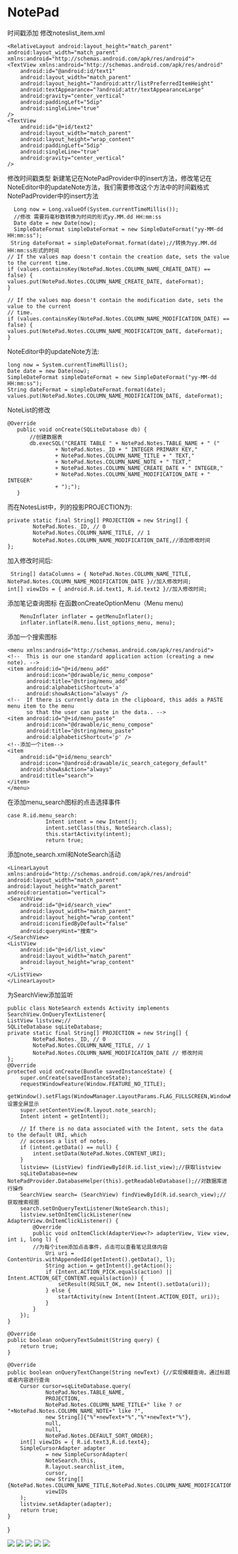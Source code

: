 # NotePad
时间戳添加
修改noteslist_item.xml


    <RelativeLayout android:layout_height="match_parent"
    android:layout_width="match_parent"
    xmlns:android="http://schemas.android.com/apk/res/android">
    <TextView xmlns:android="http://schemas.android.com/apk/res/android"
        android:id="@android:id/text1"
        android:layout_width="match_parent"
        android:layout_height="?android:attr/listPreferredItemHeight"
        android:textAppearance="?android:attr/textAppearanceLarge"
        android:gravity="center_vertical"
        android:paddingLeft="5dip"
        android:singleLine="true"
    />
    <TextView
        android:id="@+id/text2"
        android:layout_width="match_parent"
        android:layout_height="wrap_content"
        android:paddingLeft="5dip"
        android:singleLine="true"
        android:gravity="center_vertical"
    />
</RelativeLayout>

修改时间戳类型
新建笔记在NotePadProvider中的insert方法，修改笔记在NoteEditor中的updateNote方法，我们需要修改这个方法中的时间戳格式
NotePadProvider中的insert方法

      Long now = Long.valueOf(System.currentTimeMillis());
      //修改 需要将毫秒数转换为时间的形式yy.MM.dd HH:mm:ss
      Date date = new Date(now);
      SimpleDateFormat simpleDateFormat = new SimpleDateFormat("yy-MM-dd HH:mm:ss");
     String dateFormat = simpleDateFormat.format(date);//转换为yy.MM.dd HH:mm:ss形式的时间
    // If the values map doesn't contain the creation date, sets the value to the current time.
    if (values.containsKey(NotePad.Notes.COLUMN_NAME_CREATE_DATE) == false) {
    values.put(NotePad.Notes.COLUMN_NAME_CREATE_DATE, dateFormat);
    }

    // If the values map doesn't contain the modification date, sets the value to the current
    // time.
    if (values.containsKey(NotePad.Notes.COLUMN_NAME_MODIFICATION_DATE) == false) {
    values.put(NotePad.Notes.COLUMN_NAME_MODIFICATION_DATE, dateFormat);
    }
NoteEditor中的updateNote方法:

    long now = System.currentTimeMillis();
    Date date = new Date(now);
    SimpleDateFormat simpleDateFormat = new SimpleDateFormat("yy-MM-dd HH:mm:ss");
    String dateFormat = simpleDateFormat.format(date);
    values.put(NotePad.Notes.COLUMN_NAME_MODIFICATION_DATE, dateFormat);
 
NoteList的修改

    @Override
       public void onCreate(SQLiteDatabase db) {
           //创建数据表
           db.execSQL("CREATE TABLE " + NotePad.Notes.TABLE_NAME + " ("
                   + NotePad.Notes._ID + " INTEGER PRIMARY KEY,"
                   + NotePad.Notes.COLUMN_NAME_TITLE + " TEXT,"
                   + NotePad.Notes.COLUMN_NAME_NOTE + " TEXT,"
                   + NotePad.Notes.COLUMN_NAME_CREATE_DATE + " INTEGER,"
                   + NotePad.Notes.COLUMN_NAME_MODIFICATION_DATE + " INTEGER"
                   + ");");
       }
而在NotesList中，列的投影PROJECTION为:

    private static final String[] PROJECTION = new String[] {
            NotePad.Notes._ID, // 0
            NotePad.Notes.COLUMN_NAME_TITLE, // 1
            NotePad.Notes.COLUMN_NAME_MODIFICATION_DATE,//添加修改时间
    };

加入修改时间后:

     String[] dataColumns = { NotePad.Notes.COLUMN_NAME_TITLE, NotePad.Notes.COLUMN_NAME_MODIFICATION_DATE }//加入修改时间;
    int[] viewIDs = { android.R.id.text1, R.id.text2 }//加入修改时间;
添加笔记查询图标
在函数onCreateOptionMenu（Menu menu)

        MenuInflater inflater = getMenuInflater();
        inflater.inflate(R.menu.list_options_menu, menu);
 添加一个搜索图标
 
    <menu xmlns:android="http://schemas.android.com/apk/res/android">
    <!--  This is our one standard application action (creating a new note). -->
    <item android:id="@+id/menu_add"
          android:icon="@drawable/ic_menu_compose"
          android:title="@string/menu_add"
          android:alphabeticShortcut='a'
          android:showAsAction="always" />
    <!--  If there is currently data in the clipboard, this adds a PASTE menu item to the menu
          so that the user can paste in the data.. -->
    <item android:id="@+id/menu_paste"
          android:icon="@drawable/ic_menu_compose"
          android:title="@string/menu_paste"
          android:alphabeticShortcut='p' />
    <!--添加一个item-->
    <item
        android:id="@+id/menu_search"
        android:icon="@android:drawable/ic_search_category_default"
        android:showAsAction="always"
        android:title="search">
    </item>
    </menu>
在添加menu_search图标的点击选择事件

    case R.id.menu_search:
                Intent intent = new Intent();
                intent.setClass(this, NoteSearch.class);
                this.startActivity(intent);
                return true;
添加note_search.xml和NoteSearch活动

    <LinearLayout xmlns:android="http://schemas.android.com/apk/res/android"
    android:layout_width="match_parent"
    android:layout_height="match_parent"
    android:orientation="vertical">
    <SearchView
        android:id="@+id/search_view"
        android:layout_width="match_parent"
        android:layout_height="wrap_content"
        android:iconifiedByDefault="false"
        android:queryHint="搜索">
    </SearchView>
    <ListView
        android:id="@+id/list_view"
        android:layout_width="match_parent"
        android:layout_height="wrap_content"
        >
    </ListView>
    </LinearLayout>

为SearchView添加监听

    public class NoteSearch extends Activity implements SearchView.OnQueryTextListener{
    ListView listview;//
    SQLiteDatabase sqLiteDatabase;
    private static final String[] PROJECTION = new String[] {
            NotePad.Notes._ID, // 0
            NotePad.Notes.COLUMN_NAME_TITLE, // 1
            NotePad.Notes.COLUMN_NAME_MODIFICATION_DATE // 修改时间
    };
    @Override
    protected void onCreate(Bundle savedInstanceState) {
        super.onCreate(savedInstanceState);
        requestWindowFeature(Window.FEATURE_NO_TITLE);
        getWindow().setFlags(WindowManager.LayoutParams.FLAG_FULLSCREEN,WindowManager.LayoutParams.FLAG_FULLSCREEN);//设置全屏显示
        super.setContentView(R.layout.note_search);
        Intent intent = getIntent();

        // If there is no data associated with the Intent, sets the data to the default URI, which
        // accesses a list of notes.
        if (intent.getData() == null) {
            intent.setData(NotePad.Notes.CONTENT_URI);
        }
        listview= (ListView) findViewById(R.id.list_view);//获取listview
        sqLiteDatabase=new NotePadProvider.DatabaseHelper(this).getReadableDatabase();//对数据库进行操作
        SearchView search= (SearchView) findViewById(R.id.search_view);//获取搜索视图
        search.setOnQueryTextListener(NoteSearch.this);
        listview.setOnItemClickListener(new AdapterView.OnItemClickListener() {
            @Override
            public void onItemClick(AdapterView<?> adapterView, View view, int i, long l) {
            //为每个item添加点击事件，点击可以查看笔记具体内容
                Uri uri = ContentUris.withAppendedId(getIntent().getData(), l);
                String action = getIntent().getAction();
                if (Intent.ACTION_PICK.equals(action) || Intent.ACTION_GET_CONTENT.equals(action)) {
                    setResult(RESULT_OK, new Intent().setData(uri));
                } else {
                    startActivity(new Intent(Intent.ACTION_EDIT, uri));
                }
            }
        });
    }

    @Override
    public boolean onQueryTextSubmit(String query) {
        return true;
    }

    @Override
    public boolean onQueryTextChange(String newText) {//实现模糊查询，通过标题或者内容进行查询
        Cursor cursor=sqLiteDatabase.query(
                NotePad.Notes.TABLE_NAME,
                PROJECTION,
                NotePad.Notes.COLUMN_NAME_TITLE+" like ? or "+NotePad.Notes.COLUMN_NAME_NOTE+" like ?",
                new String[]{"%"+newText+"%","%"+newText+"%"},
                null,
                null,
                NotePad.Notes.DEFAULT_SORT_ORDER);
        int[] viewIDs = { R.id.text3,R.id.text4};
        SimpleCursorAdapter adapter
                = new SimpleCursorAdapter(
                NoteSearch.this,                             
                R.layout.searchlist_item,          
                cursor,                           
                new String[]{NotePad.Notes.COLUMN_NAME_TITLE,NotePad.Notes.COLUMN_NAME_MODIFICATION_DATE},
                viewIDs
        );
        listview.setAdapter(adapter);
        return true;
    }
}

![](https://github.com/ChenJiaxiong124318/A/blob/master/images/1.png)
![](https://github.com/ChenJiaxiong124318/A/blob/master/images/2.png)
![](https://github.com/ChenJiaxiong124318/A/blob/master/images/3.png)
![](https://github.com/ChenJiaxiong124318/A/blob/master/images/4.png)
![](https://github.com/ChenJiaxiong124318/A/blob/master/images/5.png)

